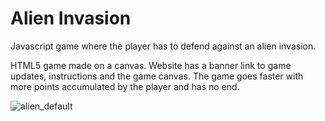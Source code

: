 # Alien Invasion
Javascript game where the player has to defend against an alien invasion.

HTML5 game made on a canvas. Website has a banner link to game updates, instructions and the game canvas. The game goes faster with more points accumulated by the player and has no end.

![alien_default](https://github.com/KevinRnbrg/KevinRnbrg.github.io/assets/90057334/49f39bc8-ead3-4b8c-ae92-00a08fd72bd0)
